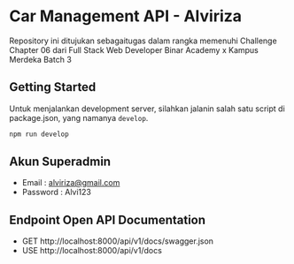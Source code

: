 # Car Management API - Alviriza

Repository ini ditujukan sebagaitugas dalam rangka memenuhi Challenge Chapter 06 dari Full Stack Web Developer Binar Academy x Kampus Merdeka Batch 3

## Getting Started
Untuk menjalankan development server, silahkan jalanin salah satu script di package.json, yang namanya `develop`.

```sh
npm run develop
```
## Akun Superadmin
 - Email : alviriza@gmail.com
 - Password : Alvi123

## Endpoint Open API Documentation
 - GET http://localhost:8000/api/v1/docs/swagger.json
 - USE http://localhost:8000/api/v1/docs
